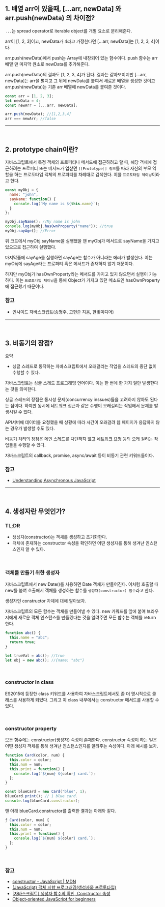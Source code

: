 ## 1. 배열 arr이 있을때, [...arr, newData] 와 arr.push(newData) 의 차이점?

`...`는 spread operator로 iterable object를 개별 요소로 분리해준다.

arr이 [1, 2, 3]이고, newData가 4라고 가정한다면 [...arr, newData]는 [1, 2, 3, 4]이다.

arr.push(newData)에서 push는 Array에 내장되어 있는 함수이다. push 함수는 arr 배열 맨 마지막 원소로 newData를 추가해준다.

arr.push(newData)의 결과도 [1, 2, 3, 4]가 된다.
결과는 같아보이지만 [...arr, newData]는 arr을 펼치고 그 뒤에 newData를 붙여서 새로운 배열을 생성한 것이고 arr.push(newData)는 기존 arr 배열에 newData를 붙여준 것이다.

```js
const arr = [1, 2, 3];
let newData = 4;
const newArr = [...arr, newData];

arr.push(newData); //[1,2,3,4]
arr === newArr; //false
```

---

<br/>

## 2. prototype chain이란?

자바스크립트에서 특정 객체의 프로퍼티나 메서드에 접근하려고 할 때, 해당 객체에 접근하려는 프로퍼티 또는 메서드가 업삳면 `[[Prototype]] 링크`를 따라 자신의 부모 역할을 하는 프로토타입 객체의 프로퍼티를 차례대로 검색한다. 이를 `프로토타입 체이닝`이라고 한다.

```js
const myObj = {
  name: "john",
  sayName: function() {
    console.log(`My name is ${this.name}`);
  }
};

myObj.sayName(); //My name is john
console.log(myObj.hasOwnProperty("name")); //true
myObj.sayAge(); //Error
```

위 코드에서 myObj.sayName을 실행했을 땐 myObj가 메서드로 sayName을 가지고 있으므로 접근하여 실행했다.

마지막줄에 sayAge를 실행하면 sayAge는 함수가 아니라는 에러가 발생한다. 이는 myObj에 sayAge라는 프로퍼티 혹은 메서드가 존재하지 않기 때문이다.

하지만 myObj가 hasOwnProperty라는 메서드를 가지고 있지 않으면서 실행이 가능하다. 이는 `프로토타입 체이닝`을 통해 Object가 가지고 있던 메소드인 hasOwnProperty에 접근했기 때문이다.

### 참고

- 인사이드 자바스크립트(송형주, 고현준 지음, 한빛미디어)

---

<br/>

## 3. 비동기의 장점?

요약

- 싱글 스레드로 동작하는 자바스크립트에서 오래걸리는 작업을 스레드의 중단 없이 수행할 수 있다.

자바스크립트는 싱글 스레드 프로그래밍 언어이다. 이는 한 번에 한 가지 일만 발생한다는 것을 의미한다.

싱글 스레드의 장점은 동시성 문제(concurrency inssues)들을 고려하지 않아도 된다는 점이다. 하지만 동시에 네트워크 접근과 같은 수행이 오래걸리는 작업에서 문제를 발생시킬 수 있다.

API서버에 데이터를 요청했을 때 상황에 따라 시간이 오래걸려 웹 페이지가 응답하지 않는 경우가 발생할 수도 있다.

비동기 처리의 장점은 메인 스레드를 차단하지 않고 네트워크 요청 등의 오래 걸리는 작업들을 수행할 수 있다.

자바스크립트의 callback, promise, async/await 등이 비동기 관련 키워드들이다.

### 참고

- [Understanding Asynchronous JavaScript](https://blog.bitsrc.io/understanding-asynchronous-javascript-the-event-loop-74cd408419ff)

---

<br/>

## 4. 생성자란 무엇인가?

### TL;DR

- 생성자(constructor)는 객체를 생성하고 초기화한다.
- 객체에 존재하는 constructor 속성을 확인하면 어떤 생성자를 통해 생겨난 인스턴스인지 알 수 있다.

<br/>

### 객체를 만들기 위한 생성자

자바스크립트에서 new Date()를 사용하면 Date 객체가 만들어진다. 이처럼 호출할 때 new를 붙여 호출해서 객체를 생성하는 함수를 `생성자(constructor) 함수`라고 한다.

생성자인 constructor 자체에 대해 알아보자.

자바스크립트의 모든 함수는 객체를 만들어낼 수 있다. new 키워드를 앞에 붙여 브라우저에게 새로운 객체 인스턴스를 만들겠다는 것을 알려주면 모든 함수는 객체를 return 한다.

```js
function abc() {
  this.name = "abc";
  return true;
}

let trueVal = abc(); //true
let obj = new abc(); //{name: "abc"}
```

<br/>

### constructor in class

ES2015에 등장한 class 키워드를 사용하여 자바스크립트에서도 좀 더 명시적으로 클래스를 사용하게 되었다. 그리고 이 class 내부에서는 constructor 메서드를 사용할 수 있다.

<br/>

### constructor property

모든 함수에는 constructor(생성자) 속성이 존재한다. constructor 속성이 하는 일은 어떤 생성자 객체를 통해 생겨난 인스턴스인지를 알려주는 속성이다. 아래 예시를 보자.

```js
function Card(color, num) {
  this.color = color;
  this.num = num;
  this.print = function() {
    console.log(`${num} ${color} card.`);
  };
}

const blueCard = new Card("blue", 1);
blueCard.print(); // 1 blue card.
console.log(blueCard.constructor);
```

맨 아래 blueCard.constructor를 출력한 결과는 아래와 같다.

```js
ƒ Card(color, num) {
  this.color = color;
  this.num = num;
  this.print = function() {
    console.log(`${num} ${color} card.`);
  };
}
```

<br/>

### 참고

- [constructor - JavaScript | MDN](https://developer.mozilla.org/en-US/docs/Web/JavaScript/Reference/Classes/constructor)
- [(JavaScript) 객체 지향 프로그래밍(생성자와 프로토타입)](https://www.zerocho.com/category/JavaScript/post/573c2acf91575c17008ad2fc)
- [[자바스크립트] 생성자 함수의 확인, Constructor 속성](https://webisfree.com/2015-06-13/[%EC%9E%90%EB%B0%94%EC%8A%A4%ED%81%AC%EB%A6%BD%ED%8A%B8]-%EC%83%9D%EC%84%B1%EC%9E%90-%ED%95%A8%EC%88%98%EC%9D%98-%ED%99%95%EC%9D%B8-constructor-%EC%86%8D%EC%84%B1)
- [Object-oriented Java​Script for beginners](https://developer.mozilla.org/ko/docs/Learn/JavaScript/Objects/Object-oriented_JS#%EC%83%9D%EC%84%B1%EC%9E%90%EC%99%80_%EA%B0%9D%EC%B2%B4_%EC%9D%B8%EC%8A%A4%ED%84%B4%EC%8A%A4)
